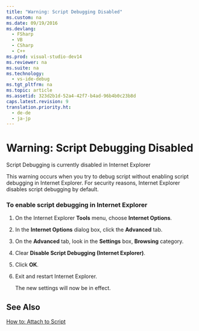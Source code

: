 ```yaml
---
title: "Warning: Script Debugging Disabled"
ms.custom: na
ms.date: 09/19/2016
ms.devlang: 
  - FSharp
  - VB
  - CSharp
  - C++
ms.prod: visual-studio-dev14
ms.reviewer: na
ms.suite: na
ms.technology: 
  - vs-ide-debug
ms.tgt_pltfrm: na
ms.topic: article
ms.assetid: 323d2b1d-52a4-42f7-b4ad-96b4b0c23b8d
caps.latest.revision: 9
translation.priority.ht: 
  - de-de
  - ja-jp
---
```

# Warning: Script Debugging Disabled
Script Debugging is currently disabled in Internet Explorer  
  
 This warning occurs when you try to debug script without enabling script debugging in Internet Explorer. For security reasons, Internet Explorer disables script debugging by default.  
  
### To enable script debugging in Internet Explorer  
  
1.  On the Internet Explorer **Tools** menu, choose **Internet Options**.  
  
2.  In the **Internet Options** dialog box, click the **Advanced** tab.  
  
3.  On the **Advanced** tab, look in the **Settings** box, **Browsing** category.  
  
4.  Clear **Disable Script Debugging (Internet Explorer)**.  
  
5.  Click **OK**.  
  
6.  Exit and restart Internet Explorer.  
  
     The new settings will now be in effect.  
  
## See Also  
 [How to: Attach to Script](../vs140/How-to--Attach-to-Script.md)